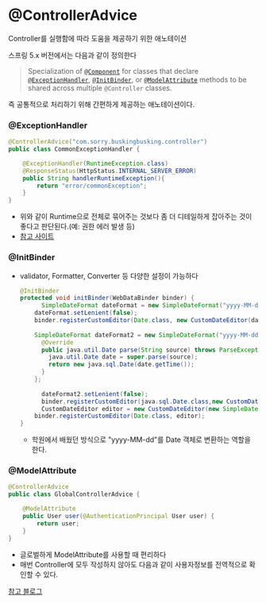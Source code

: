 # @ControllerAdvice

Controller를 실행함에 따라 도움을 제공하기 위한 애노테이션

스프링 5.x 버전에서는 다음과 같이 정의한다

> Specialization of [`@Component`](https://docs.spring.io/spring-framework/docs/current/javadoc-api/org/springframework/stereotype/Component.html) for classes that declare [`@ExceptionHandler`](https://docs.spring.io/spring-framework/docs/current/javadoc-api/org/springframework/web/bind/annotation/ExceptionHandler.html), [`@InitBinder`](https://docs.spring.io/spring-framework/docs/current/javadoc-api/org/springframework/web/bind/annotation/InitBinder.html), or [`@ModelAttribute`](https://docs.spring.io/spring-framework/docs/current/javadoc-api/org/springframework/web/bind/annotation/ModelAttribute.html) methods to be shared across multiple `@Controller` classes.

즉 공통적으로 처리하기 위해 간편하게 제공하는 애노테이션이다.


### @ExceptionHandler

```java
@ControllerAdvice("com.sorry.buskingbusking.controller")
public class CommonExceptionHandler {

    @ExceptionHandler(RuntimeException.class)
    @ResponseStatus(HttpStatus.INTERNAL_SERVER_ERROR)
    public String handlerRuntimeException(){
        return "error/commonException";
    }
}
```

- 위와 같이 Runtime으로 전체로 묶어주는 것보다 좀 더 디테일하게 잡아주는 것이 좋다고 판단된다.(예: 권한 에러 발생 등)
- [참고 사이트](https://www.slipp.net/questions/600)

### @InitBinder

- validator, Formatter, Converter 등 다양한 설정이 가능하다

  ```java
  @InitBinder
  protected void initBinder(WebDataBinder binder) {
  		SimpleDateFormat dateFormat = new SimpleDateFormat("yyyy-MM-dd");
      dateFormat.setLenient(false); 
      binder.registerCustomEditor(Date.class, new CustomDateEditor(dateFormat, false)); 
    
      SimpleDateFormat dateFormat2 = new SimpleDateFormat("yyyy-MM-dd") {
        @Override
        public java.util.Date parse(String source) throws ParseException {
          java.util.Date date = super.parse(source);
          return new java.sql.Date(date.getTime());
        }
      };
  		
    	dateFormat2.setLenient(false);
  		binder.registerCustomEditor(java.sql.Date.class,new CustomDateEditor(dateFormat2, false)); 
  		CustomDateEditor editor = new CustomDateEditor(new SimpleDateFormat("yyyy-MM-dd hh:mm"), true);
      binder.registerCustomEditor(Date.class, editor);
  }
  ```

  - 학원에서 배웠던 방식으로 "yyyy-MM-dd"를 Date 객체로 변환하는 역할을 한다.

### @ModelAttribute

```java
@ControllerAdvice
public class GlobalControllerAdvice {

    @ModelAttribute
    public User user(@AuthenticationPrincipal User user) {
        return user;
    }
}
```

- 글로벌하게 ModelAttribute를 사용할 때 편리하다
- 매번 Controller에 모두 작성하지 않아도 다음과 같이 사용자정보를 전역적으로 확인할 수 있다.



[참고 블로그](http://wonwoo.ml/index.php/post/2208)